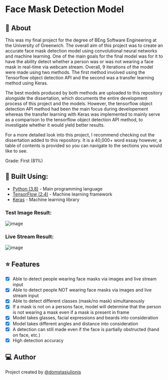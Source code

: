 # Face Mask Detection Model

## :receipt: About
This was my final project for the degree of BEng Software Engineering at the University of Greenwich. The overall aim of this project was to create an accurate face mask detection model using convolutional neural networks and machine learning. One of the main goals for the final model was for it to have the ability detect whether a person was or was not wearing a face mask in real-time via webcam stream. Overall, 9 iterations of the model were made using two methods. The first method involved using the Tensorflow object detection API and the second was a transfer learning method using Keras.   

The best models produced by both methods are uploaded to this repository alongside the dissertation, which documents the entire development process of this project and the models. However, the tensorflow object detection API method had been the main focus during developement whereas the transfer learning with Keras was implemented to mainly serve as a comparison to the tensorflow object detection API method, to investigate whether it would yield better results.   

For a more detailed look into this project, I recommend checking out the dissertation added to this repository. It is a 40,000+ word essay however, a table of contents is provided so you can navigate to the sections you would like to see.   

Grade: First (81%)        

## :hammer: Built Using:
* [Python (3.8)](https://www.python.org/) - Main programming language
* [TensorFlow (2.4)](https://www.tensorflow.org/) - Machine learning framework
* [Keras](https://keras.io/) - Machine learning library

### Test Image Result:
![image](https://user-images.githubusercontent.com/44949034/215362171-ad3f4f9f-6b3d-4537-9c6e-18dc63f90290.png)

###  Live Stream Result:
![image](https://user-images.githubusercontent.com/44949034/215362213-14f5833b-605f-4d51-820a-b77d116e467d.png)

## :star: Features
- [x] Able to detect people wearing face masks via images and live stream input
- [x] Able to detect people NOT wearing face masks via images and live stream input
- [x] Able to detect different classes (mask/no mask) simultaneously
- [x] If a mask is not on a persons face, model will determine that the person is not wearing a mask even if a mask is present in frame
- [x] Model takes glasses, facial expressions and beards into consideration
- [x] Model takes different angles and distance into consideration
- [x] A detection can still made even if the face is partially obstructed (hand on face, etc.)
- [x] High detection accuracy

## :computer: Author
Project created by [@domstasiulionis](https://github.com/domstasiulionis)
